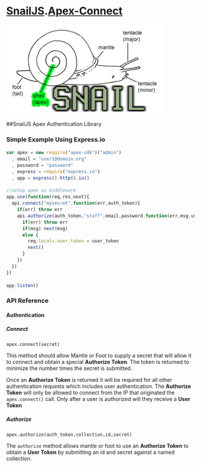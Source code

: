 # [SnailJS](//github.com/snailjs/).[Apex-Connect](//github.com/snailjs/apex-connect/)
![Logo](snail-apex.png)

##SnailJS Apex Authentication Library

### Simple Example Using Express.io

```js
var apex = new require("apex-sdk")("admin")
  , email = "user1@domain.org"
  , password = "password"
  , express = require("express.io")
  , app = express().http().io()

//setup apex as middleware
app.use(function(req,res,next){
  api.connect("mysecret",function(err,auth_token){
    if(err) throw err
    api.authorize(auth_token,"staff",email,password,function(err,msg,user_token){
      if(err) throw err
      if(msg) next(msg)
      else {
        req.locals.user_token = user_token
        next()
      }
    })
  })
})

app.listen()
```

### API Reference

#### Authentication

##### Connect

`apex.connect(secret)`

This method should allow Mantle or Foot to supply a secret that will allow it to connect and obtain a special **Authorize Token**. The token is returned to minimize the number times the secret is submitted.

Once an **Authorize Token** is returned it will be required for all other authentication requests which includes user authentication. The **Authorize Token** will only be allowed to connect from the IP that originated the `apex.connect()` call. Only after a user is authorized will they receive a **User Token**

##### Authorize

`apex.authorize(auth_token,collection,id,secret)`

The `authorize` method allows mantle or foot to use an **Authorize Token** to obtain a **User Token** by submitting an id and secret against a named collection.
